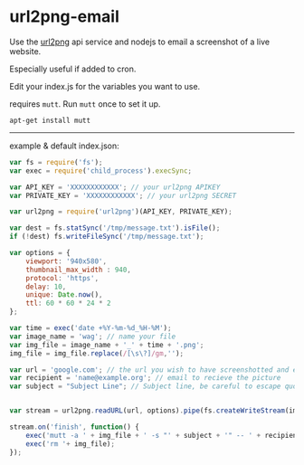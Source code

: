 # url2png-email

Use the [url2png](http://www.url2png.com) api service and nodejs to email a screenshot of a live website.

Especially useful if added to cron.

Edit your index.js for the variables you want to use. 

requires `mutt`. Run `mutt` once to set it up.

`apt-get install mutt`

---

example & default index.json: 

```javascript
var fs = require('fs');
var exec = require('child_process').execSync;

var API_KEY = 'XXXXXXXXXXXX'; // your url2png APIKEY
var PRIVATE_KEY = 'XXXXXXXXXXXX'; // your url2png SECRET

var url2png = require('url2png')(API_KEY, PRIVATE_KEY);

var dest = fs.statSync('/tmp/message.txt').isFile();
if (!dest) fs.writeFileSync('/tmp/message.txt');

var options = {
    viewport: '940x580',
    thumbnail_max_width : 940,
    protocol: 'https',
    delay: 10,
    unique: Date.now(),
    ttl: 60 * 60 * 24 * 2
};

var time = exec('date +%Y-%m-%d_%H-%M');
var image_name = 'wag'; // name your file
var img_file = image_name + '_' + time + '.png';
img_file = img_file.replace(/[\s\?]/gm,'');

var url = 'google.com'; // the url you wish to have screenshotted and emailed to you
var recipient = 'name@example.org'; // email to recieve the picture
var subject = "Subject Line"; // Subject line, be careful to escape quotes


var stream = url2png.readURL(url, options).pipe(fs.createWriteStream(img_file));

stream.on('finish', function() {
    exec('mutt -a ' + img_file + ' -s "' + subject + '" -- ' + recipient + ' < /tmp/message.txt');
    exec('rm '+ img_file);
});
```
